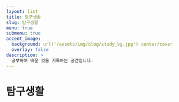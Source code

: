 ```yaml
---
layout: list
title: 탐구생활
slug: 탐구생활
menu: true
submenu: true
accent_image:
  background: url('/assets/img/blog/study_bg.jpg') center/cover
  overlay: false
description: >
  공부하여 배운 것을 기록하는 공간입니다.
---
```


# 탐구생활
